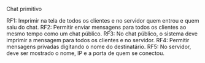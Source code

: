 Chat primitivo

RF1: Imprimir na tela de todos os clientes e no servidor quem entrou e quem saiu do chat.
RF2: Permitir enviar mensagens para todos os clientes ao mesmo tempo como um chat público.
RF3: No chat público, o sistema deve imprimir a mensagem para todos os clientes e no servidor.
RF4: Permitir mensagens privadas digitando o nome do destinatário.
RF5: No servidor, deve ser mostrado o nome, IP e a porta de quem se conectou.
